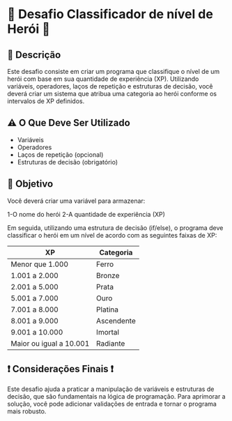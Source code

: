 
# 🔰 Desafio Classificador de nível de Herói 🔰

## 📄 Descrição 

Este desafio consiste em criar um programa que classifique o nível de um herói com base em sua quantidade de experiência (XP). Utilizando variáveis, operadores, laços de repetição e estruturas de decisão, você deverá criar um sistema que atribua uma categoria ao herói conforme os intervalos de XP definidos.

## ⚠️ O Que Deve Ser Utilizado 

- Variáveis
- Operadores
- Laços de repetição (opcional)
- Estruturas de decisão (obrigatório)

## 🎯 Objetivo 

Você deverá criar uma variável para armazenar:

1-O nome do herói
2-A quantidade de experiência (XP)

Em seguida, utilizando uma estrutura de decisão (if/else), o programa deve classificar o herói em um nível de acordo com as seguintes faixas de XP:

| XP                | Categoria   |
|-------------------|-------------|
| Menor que 1.000   | Ferro       |
| 1.001 a 2.000     | Bronze      |
| 2.001 a 5.000     | Prata       |
| 5.001 a 7.000     | Ouro        |
| 7.001 a 8.000     | Platina     |
| 8.001 a 9.000     | Ascendente  |
| 9.001 a 10.000    | Imortal     |
| Maior ou igual a 10.001 | Radiante |


## ❗ Considerações Finais ❗
Este desafio ajuda a praticar a manipulação de variáveis e estruturas de decisão, que são fundamentais na lógica de programação. Para aprimorar a solução, você pode adicionar validações de entrada e tornar o programa mais robusto.
